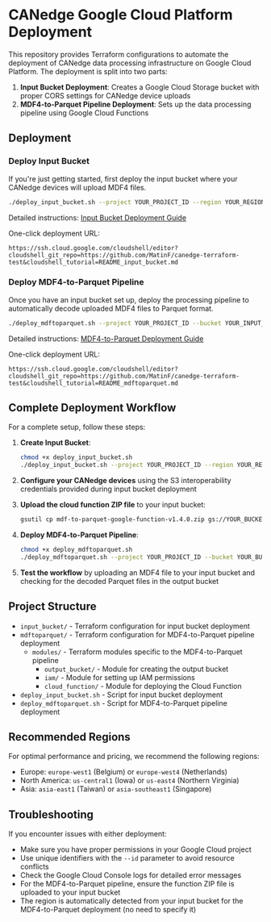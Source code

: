 # CANedge Google Cloud Platform Deployment

This repository provides Terraform configurations to automate the deployment of CANedge data processing infrastructure on Google Cloud Platform. The deployment is split into two parts:

1. **Input Bucket Deployment**: Creates a Google Cloud Storage bucket with proper CORS settings for CANedge device uploads
2. **MDF4-to-Parquet Pipeline Deployment**: Sets up the data processing pipeline using Google Cloud Functions

## Deployment

### Deploy Input Bucket

If you're just getting started, first deploy the input bucket where your CANedge devices will upload MDF4 files.

```bash
./deploy_input_bucket.sh --project YOUR_PROJECT_ID --region YOUR_REGION --bucket YOUR_BUCKET_NAME
```

Detailed instructions: [Input Bucket Deployment Guide](README_input_bucket.md)

One-click deployment URL:
```
https://ssh.cloud.google.com/cloudshell/editor?cloudshell_git_repo=https://github.com/MatinF/canedge-terraform-test&cloudshell_tutorial=README_input_bucket.md
```

### Deploy MDF4-to-Parquet Pipeline

Once you have an input bucket set up, deploy the processing pipeline to automatically decode uploaded MDF4 files to Parquet format.

```bash
./deploy_mdftoparquet.sh --project YOUR_PROJECT_ID --bucket YOUR_INPUT_BUCKET_NAME --id YOUR_UNIQUE_ID
```

Detailed instructions: [MDF4-to-Parquet Deployment Guide](README_mdftoparquet.md)

One-click deployment URL:
```
https://ssh.cloud.google.com/cloudshell/editor?cloudshell_git_repo=https://github.com/MatinF/canedge-terraform-test&cloudshell_tutorial=README_mdftoparquet.md
```

## Complete Deployment Workflow

For a complete setup, follow these steps:

1. **Create Input Bucket**:
   ```bash
   chmod +x deploy_input_bucket.sh
   ./deploy_input_bucket.sh --project YOUR_PROJECT_ID --region YOUR_REGION --bucket YOUR_BUCKET_NAME
   ```

2. **Configure your CANedge devices** using the S3 interoperability credentials provided during input bucket deployment

3. **Upload the cloud function ZIP file** to your input bucket:
   ```bash
   gsutil cp mdf-to-parquet-google-function-v1.4.0.zip gs://YOUR_BUCKET_NAME/
   ```

4. **Deploy MDF4-to-Parquet Pipeline**:
   ```bash
   chmod +x deploy_mdftoparquet.sh
   ./deploy_mdftoparquet.sh --project YOUR_PROJECT_ID --bucket YOUR_BUCKET_NAME --id YOUR_UNIQUE_ID
   ```

5. **Test the workflow** by uploading an MDF4 file to your input bucket and checking for the decoded Parquet files in the output bucket

## Project Structure

- `input_bucket/` - Terraform configuration for input bucket deployment
- `mdftoparquet/` - Terraform configuration for MDF4-to-Parquet pipeline deployment
  - `modules/` - Terraform modules specific to the MDF4-to-Parquet pipeline
    - `output_bucket/` - Module for creating the output bucket
    - `iam/` - Module for setting up IAM permissions
    - `cloud_function/` - Module for deploying the Cloud Function
- `deploy_input_bucket.sh` - Script for input bucket deployment
- `deploy_mdftoparquet.sh` - Script for MDF4-to-Parquet pipeline deployment

## Recommended Regions

For optimal performance and pricing, we recommend the following regions:
- Europe: `europe-west1` (Belgium) or `europe-west4` (Netherlands)
- North America: `us-central1` (Iowa) or `us-east4` (Northern Virginia)
- Asia: `asia-east1` (Taiwan) or `asia-southeast1` (Singapore)

## Troubleshooting

If you encounter issues with either deployment:

- Make sure you have proper permissions in your Google Cloud project
- Use unique identifiers with the `--id` parameter to avoid resource conflicts
- Check the Google Cloud Console logs for detailed error messages
- For the MDF4-to-Parquet pipeline, ensure the function ZIP file is uploaded to your input bucket
- The region is automatically detected from your input bucket for the MDF4-to-Parquet deployment (no need to specify it)